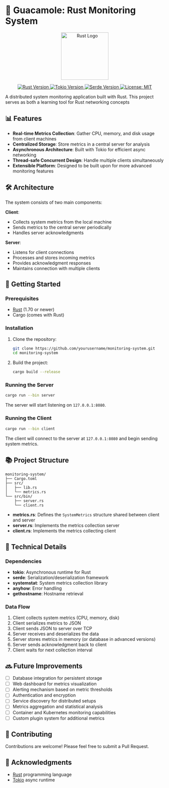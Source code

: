 # 🥑 Guacamole: Rust Monitoring System

<p align="center">
  <img src="https://www.rust-lang.org/logos/rust-logo-512x512.png" alt="Rust Logo" width="150" />
</p>

<p align="center">
  <a href="https://www.rust-lang.org/">
    <img src="https://img.shields.io/badge/Rust-1.70+-orange.svg" alt="Rust Version">
  </a>
  <a href="https://github.com/tokio-rs/tokio">
    <img src="https://img.shields.io/badge/Tokio-1.28-blue.svg" alt="Tokio Version">
  </a>
  <a href="https://github.com/serde-rs">
    <img src="https://img.shields.io/badge/Serde-1.0-green.svg" alt="Serde Version">
  </a>
  <a href="https://github.com/hyperium/hyper">
    <img src="https://img.shields.io/badge/License-MIT-yellow.svg" alt="License: MIT">
  </a>
</p>

A distributed system monitoring application built with Rust. This project serves as both a learning tool for Rust networking concepts

## 📊 Features

- **Real-time Metrics Collection**: Gather CPU, memory, and disk usage from client machines
- **Centralized Storage**: Store metrics in a central server for analysis
- **Asynchronous Architecture**: Built with Tokio for efficient async networking
- **Thread-safe Concurrent Design**: Handle multiple clients simultaneously
- **Extensible Platform**: Designed to be built upon for more advanced monitoring features

## 🛠️ Architecture

The system consists of two main components:

**Client**:
- Collects system metrics from the local machine
- Sends metrics to the central server periodically
- Handles server acknowledgments

**Server**:
- Listens for client connections
- Processes and stores incoming metrics
- Provides acknowledgment responses
- Maintains connection with multiple clients

## 🚀 Getting Started

### Prerequisites

- [Rust](https://www.rust-lang.org/tools/install) (1.70 or newer)
- Cargo (comes with Rust)

### Installation

1. Clone the repository:
   ```bash
   git clone https://github.com/yourusername/monitoring-system.git
   cd monitoring-system
   ```

2. Build the project:
   ```bash
   cargo build --release
   ```

### Running the Server

```bash
cargo run --bin server
```

The server will start listening on `127.0.0.1:8080`.

### Running the Client

```bash
cargo run --bin client
```

The client will connect to the server at `127.0.0.1:8080` and begin sending system metrics.

## 📚 Project Structure

```
monitoring-system/
├── Cargo.toml
├── src/
│   ├── lib.rs
│   └── metrics.rs
└── src/bin/
    ├── server.rs
    └── client.rs
```

- **metrics.rs**: Defines the `SystemMetrics` structure shared between client and server
- **server.rs**: Implements the metrics collection server
- **client.rs**: Implements the metrics collecting client

## 🧪 Technical Details

### Dependencies

- **tokio**: Asynchronous runtime for Rust
- **serde**: Serialization/deserialization framework
- **systemstat**: System metrics collection library
- **anyhow**: Error handling
- **gethostname**: Hostname retrieval

### Data Flow

1. Client collects system metrics (CPU, memory, disk)
2. Client serializes metrics to JSON
3. Client sends JSON to server over TCP
4. Server receives and deserializes the data
5. Server stores metrics in memory (or database in advanced versions)
6. Server sends acknowledgment back to client
7. Client waits for next collection interval

## 🔜 Future Improvements

- [ ] Database integration for persistent storage
- [ ] Web dashboard for metrics visualization
- [ ] Alerting mechanism based on metric thresholds
- [ ] Authentication and encryption
- [ ] Service discovery for distributed setups
- [ ] Metrics aggregation and statistical analysis
- [ ] Container and Kubernetes monitoring capabilities
- [ ] Custom plugin system for additional metrics

## 🤝 Contributing

Contributions are welcome! Please feel free to submit a Pull Request.

## 🙏 Acknowledgments

- [Rust](https://www.rust-lang.org/) programming language
- [Tokio](https://tokio.rs/) async runtime
